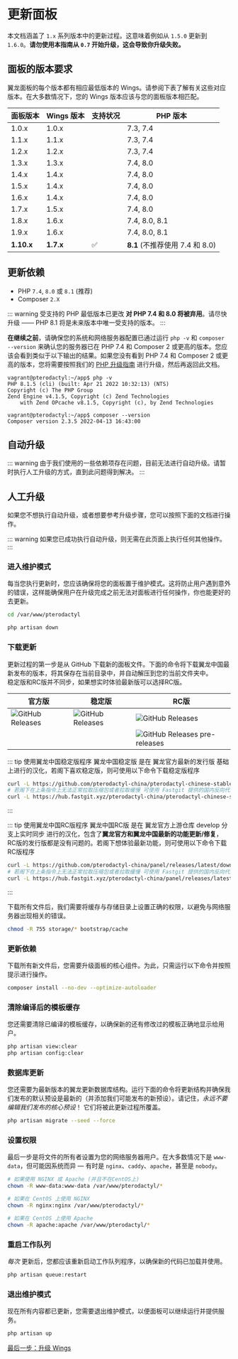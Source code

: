 # 更新面板

本文档涵盖了 `1.x` 系列版本中的更新过程。这意味着例如从 `1.5.0` 更新到 `1.6.0`。**请勿使用本指南从 `0.7` 开始升级，这会导致你升级失败。**

## 面板的版本要求

翼龙面板的每个版本都有相应最低版本的 Wings。请参阅下表了解有关这些对应版本。在大多数情况下，您的 Wings 版本应该与您的面板版本相匹配。

| 面板版本 | Wings 版本 | 支持状况 | PHP 版本                   |
|---------------|---------------|-----------|--------------------------------|
| 1.0.x         | 1.0.x         |           | 7.3, 7.4                       |
| 1.1.x         | 1.1.x         |           | 7.3, 7.4                       |
| 1.2.x         | 1.2.x         |           | 7.3, 7.4                       |
| 1.3.x         | 1.3.x         |           | 7.4, 8.0                       |
| 1.4.x         | 1.4.x         |           | 7.4, 8.0                       |
| 1.5.x         | 1.4.x         |           | 7.4, 8.0                       |
| 1.6.x         | 1.4.x         |           | 7.4, 8.0                       |
| 1.7.x         | 1.5.x         |           | 7.4, 8.0                       |
| 1.8.x         | 1.6.x         |           | 7.4, 8.0, 8.1                  |
| 1.9.x         | 1.6.x         |           | 7.4, 8.0, 8.1                  |
| **1.10.x**    | **1.7.x**     | ✅         | **8.1** (不推荐使用 7.4 和 8.0) |

## 更新依赖
* PHP `7.4`, `8.0` 或 `8.1` (推荐)
* Composer `2.X`

::: warning 受支持的 PHP 最低版本已更改
**对 PHP 7.4 和 8.0 将被弃用**。请尽快升级 —— PHP 8.1 将是未来版本中唯一受支持的版本。
:::

**在继续之前**，请确保您的系统和网络服务器配置已通过运行 `php -v` 和 `composer --version` 来确认您的服务器已在 PHP 7.4 和 Composer 2 或更高的版本。您应该会看到类似于以下输出的结果。如果您没有看到 PHP 7.4 和 Composer 2 或更高的版本，您将需要按照我们的 [PHP 升级指南](/guides/php_upgrade.md) 进行升级，然后再返回此文档。

```
vagrant@pterodactyl:~/app$ php -v
PHP 8.1.5 (cli) (built: Apr 21 2022 10:32:13) (NTS)
Copyright (c) The PHP Group
Zend Engine v4.1.5, Copyright (c) Zend Technologies
    with Zend OPcache v8.1.5, Copyright (c), by Zend Technologies

vagrant@pterodactyl:~/app$ composer --version
Composer version 2.3.5 2022-04-13 16:43:00
```

## 自动升级

::: warning
由于我们使用的一些依赖项存在问题，目前无法进行自动升级。请暂时执行人工升级的方式，直到此问题得到解决。
:::

## 人工升级

如果您不想执行自动升级，或者想要参考升级步骤，您可以按照下面的文档进行操作。

::: warning
如果您已成功执行自动升级，则无需在此页面上执行任何其他操作。
:::

### 进入维护模式

每当您执行更新时，您应该确保将您的面板置于维护模式。这将防止用户遇到意外的错误，这样能确保用户在升级完成之前无法对面板进行任何操作，你也能更好的去更新。

```bash
cd /var/www/pterodactyl

php artisan down
```

### 下载更新

更新过程的第一步是从 GitHub 下载新的面板文件。下面的命令将下载翼龙中国最新发布的版本，将其保存在当前目录中，并自动解压到您的当前文件夹中。
<br>稳定版和RC版并不同步，如果想实时体验最新版可以选择RC版。

|  **官方版**  |  **稳定版**  |  **RC版**  |
|--------------|--------------|--------------|
|  ![GitHub Releases](https://img.shields.io/github/v/release/pterodactyl/panel?style=for-the-badge&logo=appveyor&label=最新发布版本)  | ![GitHub Releases](https://img.shields.io/github/v/release/pterodactyl-china/pterodactyl-chinese-stable?style=for-the-badge&logo=appveyor&label=最新发布版本) | ![GitHub Releases](https://img.shields.io/github/v/release/pterodactyl-china/panel?style=for-the-badge&logo=appveyor&label=最新发布版本)  |
|  |  | ![GitHub Releases pre-releases](https://img.shields.io/github/v/tag/pterodactyl-china/panel?display_name=tag&include_prereleases&style=for-the-badge&logo=appveyor&label=最新预发布版本) |

::: tip 使用翼龙中国稳定版程序
翼龙中国稳定版 是在 翼龙官方最新的发行版 基础上进行的汉化，若阁下喜欢稳定版，则可使用以下命令下载稳定版程序
```bash
curl -L https://github.com/pterodactyl-china/pterodactyl-chinese-stable/releases/latest/download/panel.tar.gz | tar -xzv
# 若阁下在上条指令上无法正常拉取压缩包或者拉取缓慢 可使用 Fastgit 提供的国内反向代理来拉取
curl -L https://hub.fastgit.xyz/pterodactyl-china/pterodactyl-chinese-stable/releases/latest/download/panel.tar.gz | tar -xzv
```
:::

::: tip 使用翼龙中国RC版程序
翼龙中国RC版 是在 翼龙官方上游仓库 develop 分支上实时同步 进行的汉化，包含了**翼龙官方和翼龙中国最新的功能更新/修复**，RC版的发行版都是没有问题的。若阁下想体验最新功能，则可使用以下命令下载RC版程序
```bash
curl -L https://github.com/pterodactyl-china/panel/releases/latest/download/panel.tar.gz | tar -xzv
# 若阁下在上条指令上无法正常拉取压缩包或者拉取缓慢 可使用 Fastgit 提供的国内反向代理来拉取
curl -L https://hub.fastgit.xyz/pterodactyl-china/panel/releases/latest/download/panel.tar.gz | tar -xzv
```
:::

下载所有文件后，我们需要将缓存与存储目录上设置正确的权限，以避免与网络服务器出现相关的错误。

```bash
chmod -R 755 storage/* bootstrap/cache
```

### 更新依赖

下载所有新文件后，您需要升级面板的核心组件。为此，只需运行以下命令并按照提示进行操作。

```bash
composer install --no-dev --optimize-autoloader
```

### 清除编译后的模板缓存

您还需要清除已编译的模板缓存，以确保新的还有修改过的模板正确地显示给用户。

```bash
php artisan view:clear
php artisan config:clear
```

### 数据库更新

您还需要为最新版本的翼龙更新数据库结构。运行下面的命令将更新结构并确保我们发布的默认预设是最新的（并添加我们可能发布的新预设）。请记住，_永远不要编辑我们发布的核心预设_！ 它们将被此更新过程所覆盖。

```bash
php artisan migrate --seed --force
```

### 设置权限

最后一步是将文件的所有者设置为您的网络服务器用户。在大多数情况下是 `www-data`，但可能因系统而异 &mdash; 有时是 `nginx`、`caddy`、`apache`，甚至是 `nobody`。

```bash
# 如果使用 NGINX 或 Apache (并且不在CentOS上)
chown -R www-data:www-data /var/www/pterodactyl/*

# 如果在 CentOS 上使用 NGINX
chown -R nginx:nginx /var/www/pterodactyl/*

# 如果在 CentOS 上使用 Apache
chown -R apache:apache /var/www/pterodactyl/*
```

### 重启工作队列

_每次_ 更新后，您都应该重新启动工作队列程序，以确保新的代码已加载并使用。

```bash
php artisan queue:restart
```

### 退出维护模式

现在所有内容都已更新，您需要退出维护模式，以便面板可以继续运行并提供服务。

```bash
php artisan up
```

[最后一步：升级 Wings](/wings/1.0/upgrading.md)
